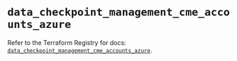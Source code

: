 # `data_checkpoint_management_cme_accounts_azure`

Refer to the Terraform Registry for docs: [`data_checkpoint_management_cme_accounts_azure`](https://registry.terraform.io/providers/checkpointsw/checkpoint/2.11.0/docs/data-sources/management_cme_accounts_azure).
